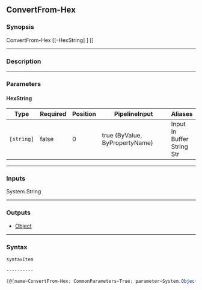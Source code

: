 ConvertFrom-Hex
---------------

### Synopsis

ConvertFrom-Hex [[-HexString] <string>] [<CommonParameters>]

---

### Description

---

### Parameters
#### **HexString**

|Type      |Required|Position|PipelineInput                 |Aliases                                   |
|----------|--------|--------|------------------------------|------------------------------------------|
|`[string]`|false   |0       |true (ByValue, ByPropertyName)|Input<br/>In<br/>Buffer<br/>String<br/>Str|

---

### Inputs
System.String

---

### Outputs
* [Object](https://learn.microsoft.com/en-us/dotnet/api/System.Object)

---

### Syntax
```PowerShell
syntaxItem
```
```PowerShell
----------
```
```PowerShell
{@{name=ConvertFrom-Hex; CommonParameters=True; parameter=System.Object[]}}
```
